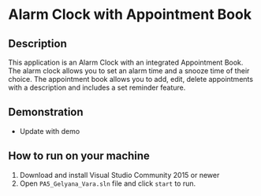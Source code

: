 # Alarm Clock with Appointment Book

## Description

This application is an Alarm Clock with an integrated Appointment Book. The alarm clock allows you to set an alarm time and a snooze time of their choice. The appointment book allows you to add, edit, delete appointments with a description and includes a set reminder feature.


## Demonstration

- Update with demo

## How to run on your machine

1. Download and install Visual Studio Community 2015 or newer
2. Open `PA5_Gelyana_Vara.sln` file and click `start` to run.